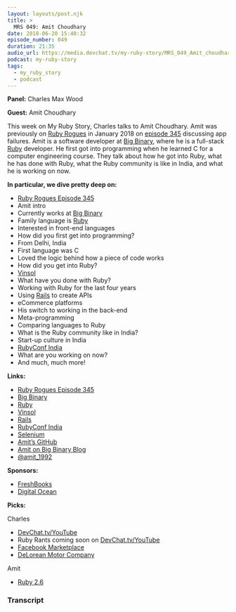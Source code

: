 ```yaml
---
layout: layouts/post.njk
title: >
  MRS 049: Amit Choudhary
date: 2018-06-20 15:40:32
episode_number: 049
duration: 21:35
audio_url: https://media.devchat.tv/my-ruby-story/MRS_049_Amit_choudhary.mp3
podcast: my-ruby-story
tags:
  - my_ruby_story
  - podcast
---
```


**Panel:** Charles Max Wood

**Guest:** Amit Choudhary

This week on My Ruby Story, Charles talks to Amit Choudhary. Amit was previously on [Ruby Rogues](https://devchat.tv/ruby-rogues) in January 2018 on [episode 345](https://devchat.tv/ruby-rogues/rr-345-app-failure-emergencies-holidays) discussing app failures. Amit is a software developer at [Big Binary](https://www.bigbinary.com/), where he is a full-stack [Ruby](https://www.ruby-lang.org/en/) developer. He first got into programming when he learned C for a computer engineering course. They talk about how he got into Ruby, what he has done with Ruby, what the Ruby community is like in India, and what he is working on now.

**In particular, we dive pretty deep on:**

- [Ruby Rogues Episode 345](https://devchat.tv/ruby-rogues/rr-345-app-failure-emergencies-holidays)
- Amit intro
- Currently works at [Big Binary](https://www.bigbinary.com/)
- Family language is [Ruby](https://www.ruby-lang.org/en/)
- Interested in front-end languages
- How did you first get into programming?
- From Delhi, India
- First language was C
- Loved the logic behind how a piece of code works
- How did you get into Ruby?
- [Vinsol](https://vinsol.com/home)
- What have you done with Ruby?
- Working with Ruby for the last four years
- Using [Rails](https://rubyonrails.org/) to create APIs
- eCommerce platforms
- His switch to working in the back-end
- Meta-programming
- Comparing languages to Ruby
- What is the Ruby community like in India?
- Start-up culture in India
- [RubyConf India](https://www.rubyconfindia.org/)
- What are you working on now?
- And much, much more!

**Links:**

- [Ruby Rogues Episode 345](https://devchat.tv/ruby-rogues/rr-345-app-failure-emergencies-holidays)
- [Big Binary](https://www.bigbinary.com/)
- [Ruby](https://www.ruby-lang.org/en/)
- [Vinsol](https://vinsol.com/home)
- [Rails](https://rubyonrails.org/)
- [RubyConf India](https://www.rubyconfindia.org/)
- [Selenium](https://www.seleniumhq.org/)
- [Amit’s GitHub](https://github.com/amit-choudhary)
- [Amit on Big Binary Blog](https://blog.bigbinary.com/authors/amit/)
- [@amit_1992](https://twitter.com/amit_1992)

**Sponsors:**

- [FreshBooks](https://www.freshbooks.com/invoice?ref=11731&utm_source=pbm&utm_medium=affiliate-program&utm_influencer=419364&utm_campaign=podcast-influencers)
- [Digital Ocean](https://www.digitalocean.com/)

**Picks:**

Charles

- [DevChat.tv/YouTube](https://www.youtube.com/c/devchattv)
- Ruby Rants coming soon on [DevChat.tv/YouTube](https://www.youtube.com/c/devchattv)
- [Facebook Marketplace](https://www.facebook.com/marketplace/112770598734988/)
- [DeLorean Motor Company](https://www.delorean.com/)

Amit

- [Ruby 2.6](https://www.ruby-lang.org/en/news/2018/02/24/ruby-2-6-0-preview1-released/)

### Transcript
